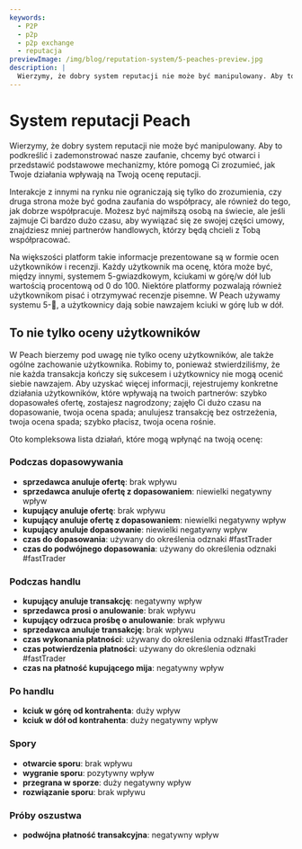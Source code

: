 ```yaml
---
keywords:
  - P2P
  - p2p
  - p2p exchange
  - reputacja
previewImage: /img/blog/reputation-system/5-peaches-preview.jpg
description: |
  Wierzymy, że dobry system reputacji nie może być manipulowany. Aby to podkreślić i zademonstrować nasze zaufanie, chcemy być otwarci i przedstawić podstawowe mechanizmy, które pomogą Ci zrozumieć, jak Twoje działania wpływają na Twoją ocenę reputacji.
---
```


# System reputacji Peach

Wierzymy, że dobry system reputacji nie może być manipulowany. Aby to podkreślić i zademonstrować nasze zaufanie, chcemy być otwarci i przedstawić podstawowe mechanizmy, które pomogą Ci zrozumieć, jak Twoje działania wpływają na Twoją ocenę reputacji.

Interakcje z innymi na rynku nie ograniczają się tylko do zrozumienia, czy druga strona może być godna zaufania do współpracy, ale również do tego, jak dobrze współpracuje. Możesz być najmiłszą osobą na świecie, ale jeśli zajmuje Ci bardzo dużo czasu, aby wywiązać się ze swojej części umowy, znajdziesz mniej partnerów handlowych, którzy będą chcieli z Tobą współpracować.

Na większości platform takie informacje prezentowane są w formie ocen użytkowników i recenzji. Każdy użytkownik ma ocenę, która może być, między innymi, systemem 5-gwiazdkowym, kciukami w górę/w dół lub wartością procentową od 0 do 100. Niektóre platformy pozwalają również użytkownikom pisać i otrzymywać recenzje pisemne. W Peach używamy systemu 5-🍑, a użytkownicy dają sobie nawzajem kciuki w górę lub w dół.

## To nie tylko oceny użytkowników

W Peach bierzemy pod uwagę nie tylko oceny użytkowników, ale także ogólne zachowanie użytkownika. Robimy to, ponieważ stwierdziliśmy, że nie każda transakcja kończy się sukcesem i użytkownicy nie mogą ocenić siebie nawzajem. Aby uzyskać więcej informacji, rejestrujemy konkretne działania użytkowników, które wpływają na twoich partnerów: szybko dopasowałeś ofertę, zostajesz nagrodzony; zajęło Ci dużo czasu na dopasowanie, twoja ocena spada; anulujesz transakcję bez ostrzeżenia, twoja ocena spada; szybko płacisz, twoja ocena rośnie.

Oto kompleksowa lista działań, które mogą wpłynąć na twoją ocenę:

### Podczas dopasowywania

- **sprzedawca anuluje ofertę**: brak wpływu
- **sprzedawca anuluje ofertę z dopasowaniem**: niewielki negatywny wpływ
- **kupujący anuluje ofertę**: brak wpływu
- **kupujący anuluje ofertę z dopasowaniem**: niewielki negatywny wpływ
- **kupujący anuluje dopasowanie**: niewielki negatywny wpływ
- **czas do dopasowania**: używany do określenia odznaki #fastTrader
- **czas do podwójnego dopasowania**: używany do określenia odznaki #fastTrader

### Podczas handlu

- **kupujący anuluje transakcję**: negatywny wpływ
- **sprzedawca prosi o anulowanie**: brak wpływu
- **kupujący odrzuca prośbę o anulowanie**: brak wpływu
- **sprzedawca anuluje transakcję**: brak wpływu
- **czas wykonania płatności**: używany do określenia odznaki #fastTrader
- **czas potwierdzenia płatności**: używany do określenia odznaki #fastTrader
- **czas na płatność kupującego mija**: negatywny wpływ

### Po handlu

- **kciuk w górę od kontrahenta**: duży wpływ
- **kciuk w dół od kontrahenta**: duży negatywny wpływ

### Spory

- **otwarcie sporu**: brak wpływu
- **wygranie sporu**: pozytywny wpływ
- **przegrana w sporze**: duży negatywny wpływ
- **rozwiązanie sporu**: brak wpływu

### Próby oszustwa

- **podwójna płatność transakcyjna**: negatywny wpływ
